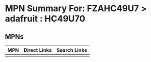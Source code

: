 



# MPN Summary For: FZAHC49U7 > adafruit : HC49U70

## MPNs
  

|MPN|Direct Links|Search Links|
| :--- | :--- | :--- |
||||
